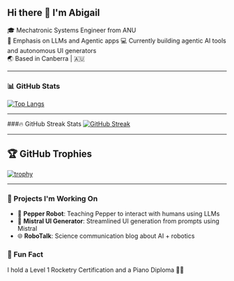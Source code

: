 ## Hi there 👋 I'm Abigail

🎓 Mechatronic Systems Engineer from ANU  
🧠 Emphasis on LLMs and Agentic apps
💻 Currently building agentic AI tools and autonomous UI generators  
🌏 Based in Canberra | 🇦🇺

---

### 📊 GitHub Stats

[![Top Langs](https://github-readme-stats.vercel.app/api/top-langs/?username=abigaillhiggins&layout=compact&langs_count=6&theme=tokyonight)](https://github.com/anuraghazra/github-readme-stats)


---

###🔥 GitHub Streak Stats
[![GitHub Streak](https://github-readme-streak-stats.herokuapp.com?user=abigaillhiggins&theme=tokyonight)](https://github.com/abigaillhiggins)

---

## 🏆 GitHub Trophies

[![trophy](https://github-profile-trophy.vercel.app/?username=abigaillhiggins&theme=tokyonight&row=1&margin-w=10)](https://github.com/ryo-ma/github-profile-trophy)

---


### 🔭 Projects I'm Working On

- 🤖 **Pepper Robot**: Teaching Pepper to interact with humans using LLMs
- 🧠 **Mistral UI Generator**: Streamlined UI generation from prompts using Mistral
- 🌐 **RoboTalk**: Science communication blog about AI + robotics



### 🎵 Fun Fact

I hold a Level 1 Rocketry Certification and a Piano Diploma 🎻🚀

